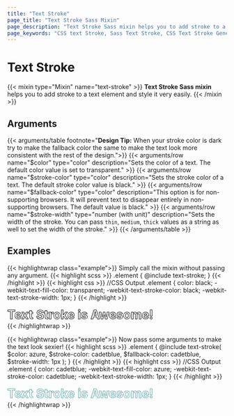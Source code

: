 ```yaml
---
title: "Text Stroke"
page_title: "Text Stroke Sass Mixin"
page_description: "Text Stroke Sass mixin helps you to add stroke to a text element and style it very easily."
page_keywords: "CSS text Stroke, Sass Text Stroke, CSS Text Stroke Generator, CSS Text Stroke Property, CSS Text Stroke Inside, CSS Text Stroke Width, CSS Text Stroke Animation, CSS Text Stroke Fallback Color, CSS Text Stroke Color, CSS Text Stroke Fill Color"
---
```


# Text Stroke

{{< mixin type="Mixin" name="text-stroke" >}}
**Text Stroke Sass mixin** helps you to add stroke to a text element and style it very easily.
{{< /mixin >}}

## Arguments

{{< arguments/table footnote="**Design Tip:** When your stroke color is dark try to make the fallback color the same to make the text look more consistent with the rest of the design.">}}
  {{< arguments/row name="$color" type="color" description="Sets the color of a text. The default color value is set to transparent." >}}
  {{< arguments/row name="$stroke-color" type="color" description="Sets the stroke color of a text. The default stroke color value is black." >}}
  {{< arguments/row name="$fallback-color" type="color" description="This option is for non-supporting browsers. It will prevent text to disappear entirely in non-supporting browsers. The default value is black." >}}
  {{< arguments/row name="$stroke-width" type="number (with unit)" description="Sets the width of the stroke. You can pass `thin`, `medium`, `thick` values as a string as well to set the width of the stroke." >}}
{{< /arguments/table >}}

## Examples

{{< highlightwrap class="example">}}
Simply call the mixin without passing any argument. 
{{< highlight scss >}}
.element {
  @include text-stroke;
}
{{< /highlight >}}
{{< highlight css >}}
//CSS Output
.element {
  color: black;
  -webkit-text-fill-color: transparent;
  -webkit-text-stroke-color: black;
  -webkit-text-stroke-width: 1px;
}
{{< /highlight >}}
<h1 style="margin: 0;color: black;-webkit-text-fill-color: transparent;-webkit-text-stroke-color: black;-webkit-text-stroke-width: 1px;">Text Stroke is Awesome!</h1>
{{< /highlightwrap >}}

{{< highlightwrap class="example">}}
Now pass some arguments to make the text look sexier!
{{< highlight scss >}}
.element {
  @include text-stroke(
    $color: azure,
    $stroke-color: cadetblue,
    $fallback-color: cadetblue,
    $stroke-width: 1px
  );
}
{{< /highlight >}}
{{< highlight css >}}
//CSS Output
.element {
  color: cadetblue;
  -webkit-text-fill-color: azure;
  -webkit-text-stroke-color: cadetblue;
  -webkit-text-stroke-width: 1px;
}
{{< /highlight >}}
<h1 style="margin: 0;color: cadetblue;-webkit-text-fill-color: azure;-webkit-text-stroke-color: cadetblue;-webkit-text-stroke-width: 1px;">Text Stroke is Awesome!</h1>
{{< /highlightwrap >}}

